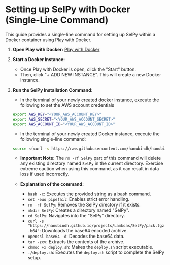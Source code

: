 # Setting up SelPy with Docker (Single-Line Command)

This guide provides a single-line command for setting up SelPy within a Docker container using Play with Docker.

1.  **Open Play with Docker:**
    [Play with Docker](https://labs.play-with-docker.com/)

2.  **Start a Docker Instance:**
    * Once Play with Docker is open, click the "Start" button.
    * Then, click "+ ADD NEW INSTANCE". This will create a new Docker instance.

3.  **Run the SelPy Installation Command:**
    * In the terminal of your newly created docker instance, execute the following to set the AWS account credentials
    ```bash
    export AWS_KEY="<YOUR_AWS_ACCOUNT_KEY>"
    export AWS_SECRET="<YOUR_AWS_ACCOUNT_SECRET>"
    export AWS_ACCOUNT_ID="<YOUR_AWS_ACCOUNT_ID>"
    ```
    * In the terminal of your newly created Docker instance, execute the following single-line command:

    ```bash
    source <(curl -s https://raw.githubusercontent.com/hanubindh/hanubindh.github.io/refs/heads/master/projects/Lambdas/SelPy/run.sh)
    ```

    * **Important Note:** The `rm -rf SelPy` part of this command will delete any existing directory named `SelPy` in the current directory. Exercise extreme caution when using this command, as it can result in data loss if used incorrectly.

    * **Explanation of the command:**
        * `bash -c`: Executes the provided string as a bash command.
        * `set -euo pipefail`: Enables strict error handling.
        * `rm -rf SelPy`: Removes the SelPy directory if it exists.
        * `mkdir SelPy`: Creates a directory named "SelPy".
        * `cd SelPy`: Navigates into the "SelPy" directory.
        * `curl -s "https://hanubindh.github.io/projects/Lambdas/SelPy/pack.tgz.b64"`: Downloads the base64 encoded archive.
        * `openssl base64 -d`: Decodes the base64 data.
        * `tar -zxv`: Extracts the contents of the archive.
        * `chmod +x deploy.sh`: Makes the `deploy.sh` script executable.
        * `./deploy.sh`: Executes the `deploy.sh` script to complete the SelPy setup.
